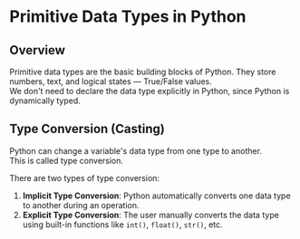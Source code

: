 # Primitive Data Types in Python

## Overview

Primitive data types are the basic building blocks of Python. They store numbers, text, and logical states — True/False values.  
We don't need to declare the data type explicitly in Python, since Python is dynamically typed.

## Type Conversion (Casting)

Python can change a variable's data type from one type to another.  
This is called type conversion.

There are two types of type conversion:
1. **Implicit Type Conversion**: Python automatically converts one data type to another during an operation.
2. **Explicit Type Conversion**: The user manually converts the data type using built-in functions like `int()`, `float()`, `str()`, etc.